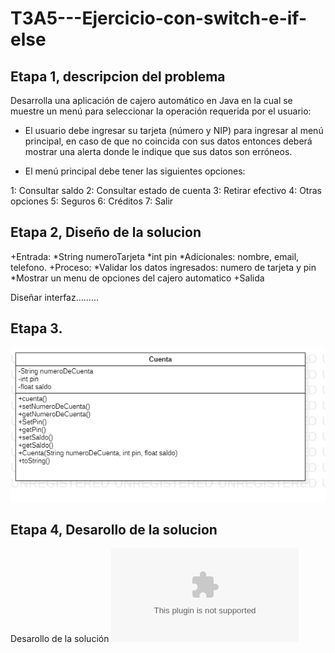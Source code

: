 # T3A5---Ejercicio-con-switch-e-if-else

## Etapa 1, descripcion del problema
Desarrolla una aplicación de cajero automático en Java en la cual se muestre un menú para seleccionar la operación requerida por el usuario:

- El usuario debe ingresar su tarjeta (número y NIP) para ingresar al menú principal, en caso de que no coincida con sus datos entonces deberá mostrar una alerta donde le indique que sus datos son erróneos.

- El menú principal debe tener las siguientes opciones:

1: Consultar saldo
2: Consultar estado de cuenta
3: Retirar efectivo
4: Otras opciones
5: Seguros
6: Créditos
7: Salir

## Etapa 2, Diseño de la solucion
  +Entrada:
        *String numeroTarjeta
        *int pin
        *Adicionales: nombre, email, telefono.
  +Proceso:
        *Validar los datos ingresados: numero de tarjeta y pin
        *Mostrar un menu de opciones del cajero automatico
  +Salida
  
  
  Diseñar interfaz.........
  
  ## Etapa 3.
  ![](https://github.com/Matshota16/T3A5---Ejercicio-con-switch-e-if-else/blob/cfc4a12dbfa14c760f5830e6a0f1fa04a1276c60/Cuenta.png)
  
  ## Etapa 4, Desarollo de la solucion
Desarollo de la solución 
![](https://github.com/Matshota16/T3A5---Ejercicio-con-switch-e-if-else/blob/19450e0a9d0237ea1761567f09570042aef25a96/T3A5.zip)
